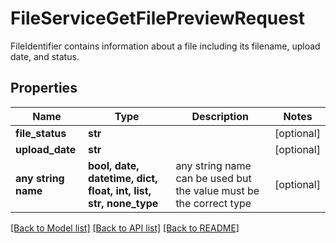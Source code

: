 # FileServiceGetFilePreviewRequest

FileIdentifier contains information about a file including its filename, upload date, and status.

## Properties
Name | Type | Description | Notes
------------ | ------------- | ------------- | -------------
**file_status** | **str** |  | [optional] 
**upload_date** | **str** |  | [optional] 
**any string name** | **bool, date, datetime, dict, float, int, list, str, none_type** | any string name can be used but the value must be the correct type | [optional]

[[Back to Model list]](../README.md#documentation-for-models) [[Back to API list]](../README.md#documentation-for-api-endpoints) [[Back to README]](../README.md)


